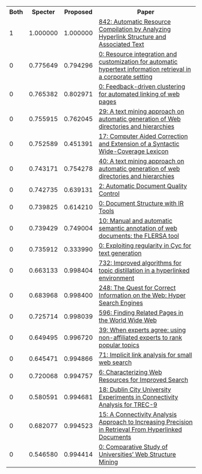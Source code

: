 <html><table><tr>
<th>Both</th>
<th>Specter</th>
<th>Proposed</th>
<th>Paper</th>
</tr>
<tr>
<td>1</td>
<td>1.000000</td>
<td>1.000000</td>
<td><a href="https://www.semanticscholar.org/paper/fc270f31bdb6a6106f9a04fb00eae51b89391317">842: Automatic Resource Compilation by Analyzing Hyperlink Structure and Associated Text</a></td>
</tr>
<tr>
<td>0</td>
<td>0.775649</td>
<td>0.794296</td>
<td><a href="https://www.semanticscholar.org/paper/8af97c84f853fa3de68f6524e699bfa0ae4bdd84">0: Resource integration and customization for automatic hypertext information retrieval in a corporate setting</a></td>
</tr>
<tr>
<td>0</td>
<td>0.765382</td>
<td>0.802971</td>
<td><a href="https://www.semanticscholar.org/paper/4ebd39d557691519f3a644dd45cae412b20e3f79">0: Feedback-driven clustering for automated linking of web pages</a></td>
</tr>
<tr>
<td>0</td>
<td>0.755915</td>
<td>0.762045</td>
<td><a href="https://www.semanticscholar.org/paper/e840aee336539b2597fba9bed3bfa32068a453ff">29: A text mining approach on automatic generation of Web directories and hierarchies</a></td>
</tr>
<tr>
<td>0</td>
<td>0.752589</td>
<td>0.451391</td>
<td><a href="https://www.semanticscholar.org/paper/91f977687714985f80b431daaddd4af0fb3e0b3f">17: Computer Aided Correction and Extension of a Syntactic Wide-Coverage Lexicon</a></td>
</tr>
<tr>
<td>0</td>
<td>0.743171</td>
<td>0.754278</td>
<td><a href="https://www.semanticscholar.org/paper/47295821a4ff3530b830ff34b3548545124077de">40: A text mining approach on automatic generation of web directories and hierarchies</a></td>
</tr>
<tr>
<td>0</td>
<td>0.742735</td>
<td>0.639131</td>
<td><a href="https://www.semanticscholar.org/paper/c703f75c819507bf7411518cc5672bba870542bd">2: Automatic Document Quality Control</a></td>
</tr>
<tr>
<td>0</td>
<td>0.739825</td>
<td>0.614210</td>
<td><a href="https://www.semanticscholar.org/paper/46169eeaa56b1368e5d66e5769a5a6d7bced9f5e">0: Document Structure with IR Tools</a></td>
</tr>
<tr>
<td>0</td>
<td>0.739429</td>
<td>0.749004</td>
<td><a href="https://www.semanticscholar.org/paper/dea9d20a4dd2e0de5dbf871a5e35a7a450be7647">10: Manual and automatic semantic annotation of web documents: the FLERSA tool</a></td>
</tr>
<tr>
<td>0</td>
<td>0.735912</td>
<td>0.333990</td>
<td><a href="https://www.semanticscholar.org/paper/219081bc8de9e205ffb9343235e83a337afcfa10">0: Exploiting regularity in Cyc for text generation</a></td>
</tr>
<tr>
<td>0</td>
<td>0.663133</td>
<td>0.998404</td>
<td><a href="https://www.semanticscholar.org/paper/aa8fb30cb32229c748963f33ecec2085b45dab84">732: Improved algorithms for topic distillation in a hyperlinked environment</a></td>
</tr>
<tr>
<td>0</td>
<td>0.683968</td>
<td>0.998400</td>
<td><a href="https://www.semanticscholar.org/paper/6f5d56e413fe32409abb133da6dc16ad38a9d4f5">248: The Quest for Correct Information on the Web: Hyper Search Engines</a></td>
</tr>
<tr>
<td>0</td>
<td>0.725714</td>
<td>0.998039</td>
<td><a href="https://www.semanticscholar.org/paper/a2b402355ba88a12da86a8a0d95404697020d728">596: Finding Related Pages in the World Wide Web</a></td>
</tr>
<tr>
<td>0</td>
<td>0.649495</td>
<td>0.996720</td>
<td><a href="https://www.semanticscholar.org/paper/e824062bcdb480095136beffa708e1606a658628">39: When experts agree: using non-affiliated experts to rank popular topics</a></td>
</tr>
<tr>
<td>0</td>
<td>0.645471</td>
<td>0.994866</td>
<td><a href="https://www.semanticscholar.org/paper/63c47641e3ed1ddc7b85fecbff1f8f5edab72da5">71: Implicit link analysis for small web search</a></td>
</tr>
<tr>
<td>0</td>
<td>0.720068</td>
<td>0.994757</td>
<td><a href="https://www.semanticscholar.org/paper/db8e062f6cba4e914460018de2291d03f1231839">6: Characterizing Web Resources for Improved Search</a></td>
</tr>
<tr>
<td>0</td>
<td>0.580591</td>
<td>0.994681</td>
<td><a href="https://www.semanticscholar.org/paper/9b49352415c26667f8be9940b997f4869937b35d">18: Dublin City University Experiments in Connectivity Analysis for TREC-9</a></td>
</tr>
<tr>
<td>0</td>
<td>0.682077</td>
<td>0.994523</td>
<td><a href="https://www.semanticscholar.org/paper/08889aa2b640b3f89ac85992ed80632b035a025f">15: A Connectivity Analysis Approach to Increasing Precision in Retrieval From Hyperlinked Documents</a></td>
</tr>
<tr>
<td>0</td>
<td>0.546580</td>
<td>0.994414</td>
<td><a href="https://www.semanticscholar.org/paper/553d57fc58f55a04fcb86a6e911eae6a1d48bfb8">0: Comparative Study of Universities’ Web Structure Mining</a></td>
</tr>
</table></html>
